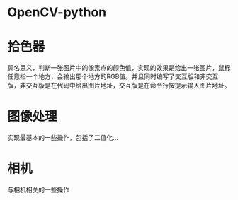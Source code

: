 # OpenCV-python

# 拾色器

顾名思义，判断一张图片中的像素点的颜色值，实现的效果是给出一张图片，鼠标任意指一个地方，会输出那个地方的RGB值。并且同时编写了交互版和非交互版，非交互版是在代码中给出图片地址，交互版是在命令行按提示输入图片地址。

# 图像处理

实现最基本的一些操作，包括了二值化…

# 相机

与相机相关的一些操作





